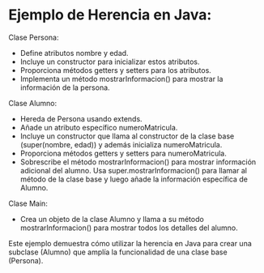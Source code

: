 <h1>Ejemplo de Herencia en Java:</h1>

<p>Clase Persona:</p>
    <ul>
    <li>Define atributos nombre y edad.</li>
    <li>Incluye un constructor para inicializar estos atributos.</li>
    <li>Proporciona métodos getters y setters para los atributos.</li>
    <li>Implementa un método mostrarInformacion() para mostrar la información de la persona.</li>
    </ul>
<p>Clase Alumno:</p>
    <ul>
    <li>Hereda de Persona usando extends.</li>
    <li>Añade un atributo específico numeroMatricula.</li>
    <li>Incluye un constructor que llama al constructor de la clase base (super(nombre, edad)) y además inicializa numeroMatricula.</li>
    <li>Proporciona métodos getters y setters para numeroMatricula.</li>
    <li>Sobrescribe el método mostrarInformacion() para mostrar información adicional del alumno. Usa super.mostrarInformacion() para llamar al método de la clase base y luego añade la información específica de Alumno.</li>
    </ul>
<p>Clase Main:</p>
    <ul>
    <li>Crea un objeto de la clase Alumno y llama a su método mostrarInformacion() para mostrar todos los detalles del alumno.</li>
    </ul>

<p>Este ejemplo demuestra cómo utilizar la herencia en Java para crear una subclase (Alumno) que amplía la funcionalidad de una clase base (Persona).</p>
